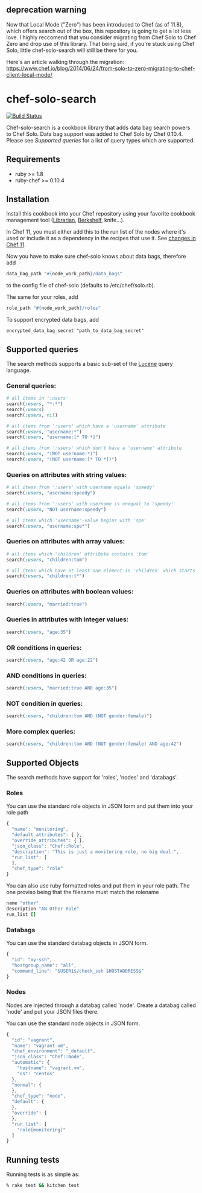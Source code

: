 ## deprecation warning

Now that Local Mode ("Zero") has been introduced to Chef (as of 11.8), which offers search out of the box, this repository is going to get a lot less love. I highly reccomend that you consider migrating from Chef Solo to Chef Zero and drop use of this library. That being said, if you're stuck using Chef Solo, little chef-solo-search will still be there for you.

Here's an article walking through the migration:  
https://www.chef.io/blog/2014/06/24/from-solo-to-zero-migrating-to-chef-client-local-mode/

# chef-solo-search

[![Build Status](https://travis-ci.org/edelight/chef-solo-search.png?branch=master)](https://travis-ci.org/edelight/chef-solo-search)

Chef-solo-search is a cookbook library that adds data bag search powers
to Chef Solo. Data bag support was added to Chef Solo by Chef 0.10.4.
Please see *Supported queries* for a list of query types which are supported.

## Requirements

* ruby >= 1.8
* ruby-chef >= 0.10.4

## Installation

Install this cookbook into your Chef repository using your favorite cookbook
management tool ([Librarian][], [Berkshelf][], knife...).

In Chef 11, you must either add this to the run list of the nodes where it's
used or include it as a dependency in the recipes that use it. See [changes in
Chef 11][].

Now you have to make sure chef-solo knows about data bags, therefore add

```ruby
data_bag_path "#{node_work_path}/data_bags"
```

to the config file of chef-solo (defaults to /etc/chef/solo.rb).

The same for your roles, add

```ruby
role_path "#{node_work_path}/roles"
```

To support encrypted data bags, add

    encrypted_data_bag_secret "path_to_data_bag_secret"

## Supported queries

The search methods supports a basic sub-set of the [Lucene][] query language.

### General queries:

```ruby
# all items in ':users'
search(:users, "*:*")
search(:users)
search(:users, nil)

# all items from ':users' which have a 'username' attribute
search(:users, "username:*")
search(:users, "username:[* TO *]")

# all items from ':users' which don't have a 'username' attribute
search(:users, "(NOT username:*)")
search(:users, "(NOT username:[* TO *])")
```

### Queries on attributes with string values:

```ruby
# all items from ':users' with username equals 'speedy'
search(:users, "username:speedy")

# all items from ':users' with username is unequal to 'speedy'
search(:users, "NOT username:speedy")

# all items which 'username'-value begins with 'spe'
search(:users, "username:spe*")
```

### Queries on attributes with array values:

```ruby
# all items which 'children' attribute contains 'tom'
search(:users, "children:tom")

# all items which have at least one element in 'children' which starts with 't'
search(:users, "children:t*")
```

### Queries on attributes with boolean values:

```ruby
search(:users, "married:true")
```

### Queries in attributes with integer values:

```ruby
search(:users, "age:35")
```

### OR conditions in queries:

```ruby
search(:users, "age:42 OR age:22")
```

### AND conditions in queries:

```ruby
search(:users, "married:true AND age:35")
```

### NOT condition in queries:

```ruby
search(:users, "children:tom AND (NOT gender:female)")
```

### More complex queries:

```ruby
search(:users, "children:tom AND (NOT gender:female) AND age:42")
```


## Supported Objects

The search methods have support for 'roles', 'nodes' and 'databags'.

### Roles

You can use the standard role objects in JSON form and put them into your role path

```javascript
{
  "name": "monitoring",
  "default_attributes": { },
  "override_attributes": { },
  "json_class": "Chef::Role",
  "description": "This is just a monitoring role, no big deal.",
  "run_list": [
  ],
  "chef_type": "role"
}
```

You can also use ruby formatted roles and put them in your role path.
The one proviso being that the filename must match the rolename

```ruby
name "other"
description "AN Other Role"
run_list []
```

### Databags

You can use the standard databag objects in JSON form.

```javascript
{
  "id": "my-ssh",
  "hostgroup_name": "all",
  "command_line": "$USER1$/check_ssh $HOSTADDRESS$"
}
```

### Nodes

Nodes are injected through a databag called 'node'.  Create a databag called
'node' and put your JSON files there.

You can use the standard node objects in JSON form.

```javascript
{
  "id": "vagrant",
  "name": "vagrant-vm",
  "chef_environment": "_default",
  "json_class": "Chef::Node",
  "automatic": {
    "hostname": "vagrant.vm",
    "os": "centos"
  },
  "normal": {
  },
  "chef_type": "node",
  "default": {
  },
  "override": {
  },
  "run_list": [
    "role[monitoring]"
  ]
}
```

## Running tests

Running tests is as simple as:

```sh
% rake test && kitchen test
```

[Librarian]:https://github.com/applicationsonline/librarian-chef
[Berkshelf]:https://github.com/RiotGames/berkshelf
[changes in Chef 11]:http://docs.opscode.com/breaking_changes_chef_11.html#non-recipe-file-evaluation-includes-dependencies
[Lucene]:http://lucene.apache.org/
